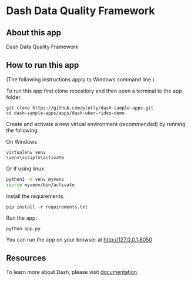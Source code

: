 # Dash Data Quality Framework

## About this app

Dash Data Quality Framework

## How to run this app

(The following instructions apply to Windows command line.)

To run this app first clone repository and then open a terminal to the app folder.

```
git clone https://github.com/plotly/dash-sample-apps.git
cd dash-sample-apps/apps/dash-uber-rides-demo
```

Create and activate a new virtual environment (recommended) by running
the following:

On Windows

```
virtualenv venv
\venv\scripts\activate
```

Or if using linux

```bash
python3 -m venv myvenv
source myvenv/bin/activate
```

Install the requirements:

```
pip install -r requirements.txt
```
Run the app:

```
python app.py
```
You can run the app on your browser at http://127.0.0.1:8050



## Resources

To learn more about Dash, please visit [documentation](https://plot.ly/dash).
